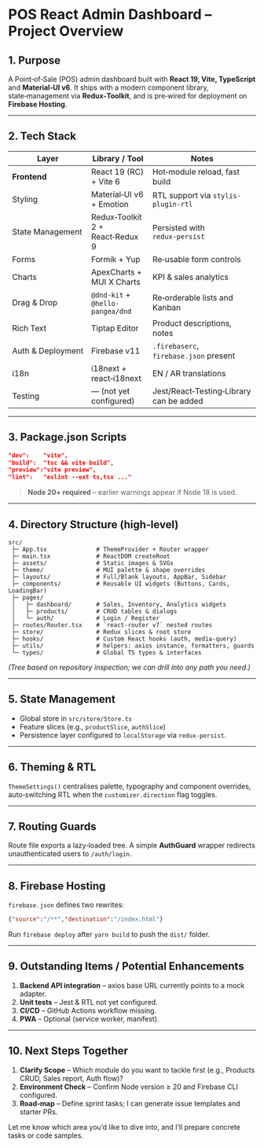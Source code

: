 # POS React Admin Dashboard – Project Overview

## 1. Purpose

A Point‑of‑Sale (POS) admin dashboard built with **React 19, Vite, TypeScript** and **Material‑UI v6**.  It ships with a modern component library, state‑management via **Redux‑Toolkit**, and is pre‑wired for deployment on **Firebase Hosting**.

---

## 2. Tech Stack

| Layer             | Library / Tool                   | Notes                                   |
| ----------------- | -------------------------------- | --------------------------------------- |
| **Frontend**      | React 19 (RC) + Vite 6           | Hot‑module reload, fast build           |
| Styling           | Material‑UI v6 + Emotion         | RTL support via `stylis-plugin-rtl`     |
| State Management  | Redux‑Toolkit 2 + React‑Redux 9  | Persisted with `redux‑persist`          |
| Forms             | Formik + Yup                     | Re‑usable form controls                 |
| Charts            | ApexCharts + MUI X Charts        | KPI & sales analytics                   |
| Drag & Drop       | `@dnd-kit` + `@hello-pangea/dnd` | Re‑orderable lists and Kanban           |
| Rich Text         | Tiptap Editor                    | Product descriptions, notes             |
| Auth & Deployment | Firebase v11                     | `.firebaserc`, `firebase.json` present  |
| i18n              | i18next + react‑i18next          | EN / AR translations                    |
| Testing           | — (not yet configured)           | Jest/React‑Testing‑Library can be added |

---

## 3. Package.json Scripts

```json
"dev":    "vite",
"build":  "tsc && vite build",
"preview":"vite preview",
"lint":   "eslint --ext ts,tsx ..."
```

> **Node 20+ required** – earlier warnings appear if Node 18 is used.

---

## 4. Directory Structure (high‑level)

```
src/
 ├─ App.tsx              # ThemeProvider + Router wrapper
 ├─ main.tsx             # ReactDOM createRoot
 ├─ assets/              # Static images & SVGs
 ├─ theme/               # MUI palette & shape overrides
 ├─ layouts/             # Full/Blank layouts, AppBar, Sidebar
 ├─ components/          # Reusable UI widgets (Buttons, Cards, LoadingBar)
 ├─ pages/
 │   ├─ dashboard/       # Sales, Inventory, Analytics widgets
 │   ├─ products/        # CRUD tables & dialogs
 │   └─ auth/            # Login / Register
 ├─ routes/Router.tsx    # `react-router v7` nested routes
 ├─ store/               # Redux slices & root store
 ├─ hooks/               # Custom React hooks (auth, media‑query)
 ├─ utils/               # helpers: axios instance, formatters, guards
 └─ types/               # Global TS types & interfaces
```

*(Tree based on repository inspection; we can drill into any path you need.)*

---

## 5. State Management

* Global store in `src/store/Store.ts`
* Feature slices (e.g., `productSlice`, `authSlice`)
* Persistence layer configured to `localStorage` via `redux‑persist`.

---

## 6. Theming & RTL

`ThemeSettings()` centralises palette, typography and component overrides, auto‑switching RTL when the `customizer.direction` flag toggles.

---

## 7. Routing Guards

Route file exports a lazy‑loaded tree.  A simple **AuthGuard** wrapper redirects unauthenticated users to `/auth/login`.

---

## 8. Firebase Hosting

`firebase.json` defines two rewrites:

```json
{"source":"/**","destination":"/index.html"}
```

Run `firebase deploy` after `yarn build` to push the `dist/` folder.

---

## 9. Outstanding Items / Potential Enhancements

1. **Backend API integration** – axios base URL currently points to a mock adapter.
2. **Unit tests** – Jest & RTL not yet configured.
3. **CI/CD** – GitHub Actions workflow missing.
4. **PWA** – Optional (service worker, manifest).

---

## 10. Next Steps Together

1. **Clarify Scope** – Which module do you want to tackle first (e.g., Products CRUD, Sales report, Auth flow)?
2. **Environment Check** – Confirm Node version ≥ 20 and Firebase CLI configured.
3. **Road‑map** – Define sprint tasks; I can generate issue templates and starter PRs.

Let me know which area you’d like to dive into, and I’ll prepare concrete tasks or code samples.
